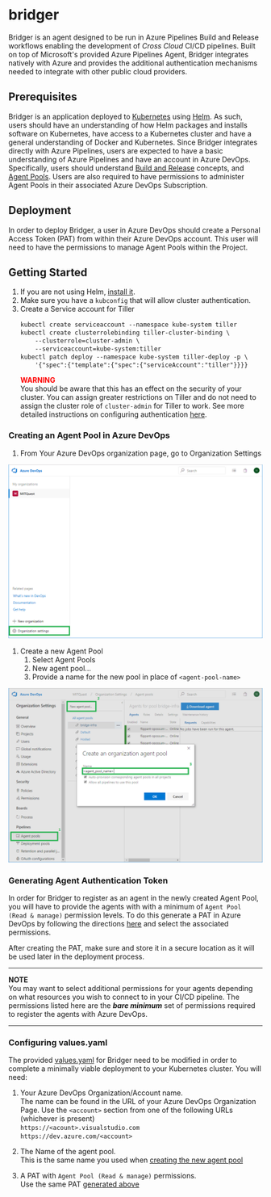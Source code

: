 # bridger
Bridger is an agent designed to be run in Azure Pipelines Build and Release workflows enabling
the development of _Cross Cloud_ CI/CD pipelines. Built on top of Microsoft's provided Azure
Pipelines Agent, Bridger integrates natively with Azure and provides the additional authentication
mechanisms needed to integrate with other public cloud providers.

## Prerequisites
Bridger is an application deployed to [Kubernetes](http://kubernetes.io) using [Helm](https://helm.sh).
As such, users should have an understanding of how Helm packages and installs software on Kubernetes,
have access to a Kubernetes cluster and have a general understanding of Docker and Kubernetes. Since
Bridger integrates directly with Azure Pipelines, users are expected to have a basic
understanding of Azure Pipelines and have an account in Azure DevOps. Specifically, users should understand
[Build and Release](https://docs.microsoft.com/en-us/azure/devops/pipelines/agents/agents)
concepts, and [Agent Pools](https://docs.microsoft.com/en-us/azure/devops/pipelines/agents/pools-queues).
Users are also required to have permissions to administer Agent Pools in their associated Azure DevOps
Subscription.

## Deployment
In order to deploy Bridger, a user in Azure DevOps should create a Personal Access Token (PAT)
from within their Azure DevOps account. This user will need to have the permissions to manage
Agent Pools within the Project.

## Getting Started
1. If you are not using Helm, [install it](https://github.com/helm/helm#install).
1. Make sure you have a `kubconfig` that will allow cluster authentication.
1. Create a Service account for Tiller
   ```
   kubectl create serviceaccount --namespace kube-system tiller
   kubectl create clusterrolebinding tiller-cluster-binding \
       --clusterrole=cluster-admin \
       --serviceaccount=kube-system:tiller
   kubectl patch deploy --namespace kube-system tiller-deploy -p \
       '{"spec":{"template":{"spec":{"serviceAccount":"tiller"}}}}
   ```
   <span style="color:red">**WARNING**</span>  
   You should be aware that this has an effect on the security of your cluster. You can assign greater
   restrictions on Tiller and do not need to assign the cluster role of `cluster-admin` for Tiller to
   work. See more detailed instructions on configuring authentication
   [here](https://github.com/helm/helm/blob/master/docs/rbac.md).


### Creating an Agent Pool in Azure DevOps
1. From Your Azure DevOps organization page, go to Organization Settings  

![Organization Settings](./docs/_static/org_settings.png)

<a href="" id="creating_new_agent_pool"></a>
1. Create a new Agent Pool  
   1. Select Agent Pools
   1. New agent pool...
   1. Provide a name for the new pool in place of `<agent-pool-name>`

![Creating a new Agent Pool in Azure DevOps](./docs/_static/create_agent_pool.png)

<a href="" id="generating_agent_pat"></a>
### Generating Agent Authentication Token
In order for Bridger to register as an agent in the newly created Agent Pool, you will
have to provide the agents with with a minimum of `Agent Pool (Read & manage)` permission levels. To do
this generate a PAT in Azure DevOps by following the directions
[here](https://docs.microsoft.com/en-us/azure/devops/organizations/accounts/use-personal-access-tokens-to-authenticate?view=azure-devops#create-personal-access-tokens-to-authenticate-access)
and select the associated permissions.

After creating the PAT, make sure and store it in a secure location as it will be used later in the
deployment process.

-----

**NOTE**  
You may want to select additional permissions for your agents depending on what resources you
wish to connect to in your CI/CD pipeline. The permissions listed here are the **_bare minimum_**
set of permissions required to register the agents with Azure DevOps.

----

### Configuring values.yaml
The provided [values.yaml](./helm/bridge-agent) for Bridger need to be modified in order to complete
a minimally viable deployment to your Kubernetes cluster. You will need:

1. Your Azure DevOps Organization/Account name.  
   The name can be found in the URL of your Azure DevOps Organization Page. Use the `<account>` section
   from one of the following URLs (whichever is present)  
   `https://<acount>.visualstudio.com`  
   `https://dev.azure.com/<account>`

2. The Name of the agent pool.  
   This is the same name you used when [creating the new agent pool](#create_new_agent_pool)

3. A PAT with `Agent Pool (Read & manage)` permissions.  
   Use the same PAT [generated above](#generating_agent_pat)
